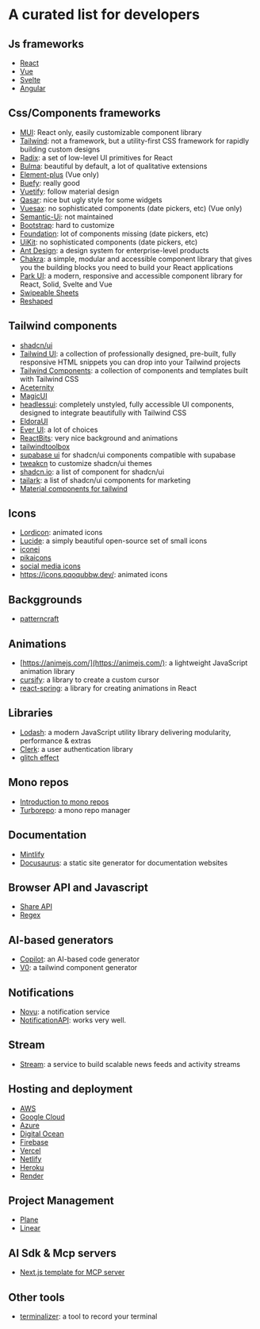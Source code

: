 # A curated list for developers

## Js frameworks

- [React](https://reactjs.org/)
- [Vue](https://vuejs.org/)
- [Svelte](https://svelte.dev/)
- [Angular](https://angular.io/)

## Css/Components frameworks

- [MUI](https://mui.com/): React only, easily customizable component library
- [Tailwind](https://tailwindcss.com/): not a framework, but a utility-first CSS framework for rapidly building custom designs
- [Radix](https://www.radix-ui.com/): a set of low-level UI primitives for React
- [Bulma](https://bulma.io/): beautiful by default, a lot of qualitative extensions
- [Element-plus](https://element-plus.org) (Vue only)
- [Buefy](https://buefy.org): really good
- [Vuetify](https://vuetifyjs.com/en/components/otp-input/): follow material design
- [Qasar](https://quasar.dev/vue-components/button-toggle): nice but ugly style for some widgets
- [Vuesax](https://vuesax.com/): no sophisticated components (date pickers, etc) (Vue only)
- [Semantic-Ui](https://semantic-ui.com/): not maintained
- [Bootstrap](https://getbootstrap.com/): hard to customize
- [Foundation](https://get.foundation/): lot of components missing (date pickers, etc)
- [UiKit](https://getuikit.com/): no sophisticated components (date pickers, etc)
- [Ant Design](https://ant.design/): a design system for enterprise-level products
- [Chakra](https://chakra-ui.com/): a simple, modular and accessible component library that gives you the building blocks you need to build your React applications
- [Park UI](https://park-ui.com/): a modern, responsive and accessible component library for React, Solid, Svelte and Vue
- [Swipeable Sheets](https://silkhq.co/)
- [Reshaped](https://reshaped.so/)

## Tailwind components

- [shadcn/ui](https://ui.shadcn.com/)
- [Tailwind UI](https://tailwindui.com/): a collection of professionally designed, pre-built, fully responsive HTML snippets you can drop into your Tailwind projects
- [Tailwind Components](https://tailwindcomponents.com/): a collection of components and templates built with Tailwind CSS
- [Aceternity](https://ui.aceternity.com)
- [MagicUI](https://magicui.design/)
- [headlessui](https://headlessui.dev/): completely unstyled, fully accessible UI components, designed to integrate beautifully with Tailwind CSS
- [EldoraUI](https://eldoraui.site/)
- [Ever UI](https://www.ever-ui.com/): a lot of choices
- [ReactBits](https://www.reactbits.dev): very nice background and animations
- [tailwindtoolbox](https://www.tailwindtoolbox.com/)
- [supabase ui](https://supabase.com/ui) for shadcn/ui components compatible with supabase
- [tweakcn](https://tweakcn.com/) to customize shadcn/ui themes
- [shadcn.io](https://www.shadcn.io): a list of component for shadcn/ui
- [tailark](https://tailark.com/hero-section): a list of shadcn/ui components for marketing
- [Material components for tailwind](https://www.material-tailwind.com)

## Icons

- [Lordicon](https://lordicon.com/): animated icons
- [Lucide](https://lucide.dev/): a simply beautiful open-source set of small icons
- [iconei](https://www.iconei.co/)
- [pikaicons](https://pikaicons.com/)
- [social media icons](https://svgl.app/directory/social)
- https://icons.pqoqubbw.dev/: animated icons

## Backggrounds

- [patterncraft](https://patterncraft.fun/)

## Animations

- [https://animejs.com/](https://animejs.com/): a lightweight JavaScript animation library
- [cursify](https://github.com/ui-layouts/cursify): a library to create a custom cursor
- [react-spring](https://www.react-spring.io/): a library for creating animations in React

## Libraries

- [Lodash](https://lodash.com/): a modern JavaScript utility library delivering modularity, performance & extras
- [Clerk](https://clerk.com/): a user authentication library
- [glitch effect](https://github.com/7PH/powerglitch)

## Mono repos

- [Introduction to mono repos](https://www.youtube.com/watch?v=9iU_IE6vnJ8)
- [Turborepo](https://turborepo.com/): a mono repo manager

## Documentation

- [Mintlify](https://mintlify.com/)
- [Docusaurus](https://docusaurus.io/): a static site generator for documentation websites

## Browser API and Javascript

- [Share API](https://web.dev/web-share/)
- [Regex](https://ihateregex.io/)

## AI-based generators

- [Copilot](https://github.com/features/copilot/): an AI-based code generator
- [V0](https://v0.dev/): a tailwind component generator

## Notifications

- [Novu](https://github.com/novuhq/novu): a notification service
- [NotificationAPI](https://www.notificationapi.com/): works very well.

## Stream

- [Stream](https://getstream.io/): a service to build scalable news feeds and activity streams

## Hosting and deployment

- [AWS](https://aws.amazon.com/)
- [Google Cloud](https://cloud.google.com/)
- [Azure](https://azure.microsoft.com/)
- [Digital Ocean](https://www.digitalocean.com/)
- [Firebase](https://firebase.google.com/)
- [Vercel](https://vercel.com/)
- [Netlify](https://www.netlify.com/)
- [Heroku](https://www.heroku.com/)
- [Render](https://render.com/)

## Project Management

- [Plane](https://plane.so/)
- [Linear](https://linear.app/)

## AI Sdk & Mcp servers

- [Next.js template for MCP server](https://github.com/vercel-labs/chatgpt-apps-sdk-nextjs-starter)

## Other tools

- [terminalizer](https://terminalizer.com/): a tool to record your terminal
